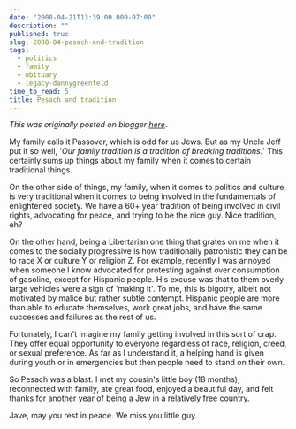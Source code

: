 ```yaml
---
date: "2008-04-21T13:39:00.000-07:00"
description: ""
published: true
slug: 2008-04-pesach-and-tradition
tags:
  - politics
  - family
  - obituary
  - legacy-dannygreenfeld
time_to_read: 5
title: Pesach and tradition
---
```


_This was originally posted on blogger [here](https://dannygreenfeld.blogspot.com/2008/04/pesach-and-tradition.html)_.

My family calls it Passover, which is odd for us Jews. But as my Uncle Jeff put it so well, '_Our family tradition is a tradition of breaking traditions._' This certainly sums up things about my family when it comes to certain traditional things.

On the other side of things, my family, when it comes to politics and culture, is very traditional when it comes to being involved in the fundamentals of enlightened society. We have a 60+ year tradition of being involved in civil rights, advocating for peace, and trying to be the nice guy. Nice tradition, eh?

On the other hand, being a Libertarian one thing that grates on me when it comes to the socially progressive is how traditionally patronistic they can be to race X or culture Y or religion Z. For example, recently I was annoyed when someone I know advocated for protesting against over consumption of gasoline, except for Hispanic people. His excuse was that to them overly large vehicles were a sign of 'making it'. To me, this is bigotry, albeit not motivated by malice but rather subtle contempt. Hispanic people are more than able to educate themselves, work great jobs, and have the same successes and failures as the rest of us.

Fortunately, I can't imagine my family getting involved in this sort of crap. They offer equal opportunity to everyone regardless of race, religion, creed, or sexual preference. As far as I understand it, a helping hand is given during youth or in emergencies but then people need to stand on their own.

So Pesach was a blast. I met my cousin's little boy (18 months), reconnected with family, ate great food, enjoyed a beautiful day, and felt thanks for another year of being a Jew in a relatively free country.

Jave, may you rest in peace. We miss you little guy.
